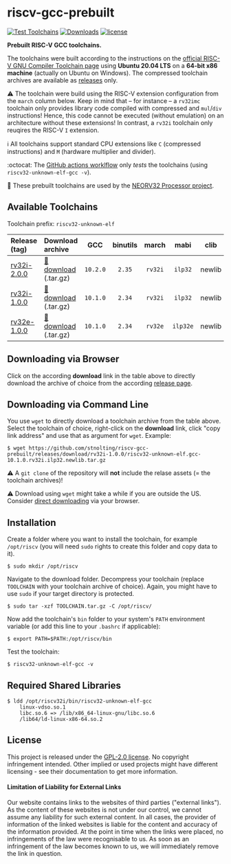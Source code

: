 # riscv-gcc-prebuilt

[![Test Toolchains](https://github.com/stnolting/riscv-gcc-prebuilt/workflows/Test%20Toolchains/badge.svg)](https://github.com/stnolting/riscv-gcc-prebuilt/actions)
[![Downloads](https://img.shields.io/github/downloads/stnolting/riscv-gcc-prebuilt/total)](https://github.com/stnolting/riscv-gcc-prebuilt/releases)
[![license](https://img.shields.io/github/license/stnolting/riscv-gcc-prebuilt)](https://github.com/stnolting/riscv-gcc-prebuilt/blob/master/LICENSE)

**Prebuilt RISC-V GCC toolchains.** 

The toolchains were built according to the instructions on the [official RISC-V GNU Compiler Toolchain page](https://github.com/riscv/riscv-gnu-toolchain)
using **Ubuntu 20.04 LTS** on a **64-bit x86 machine** (actually on Ubuntu on Windows). The compressed toolchain archives are available as [releases](https://github.com/stnolting/riscv-gcc-prebuilt/releases) only.

:warning: The toolchain were build using the RISC-V extension configuration from the `march` column below. Keep in mind that – for instance – a `rv32imc` toolchain only provides library code compiled with compressed and `mul`/`div` instructions! Hence, this code cannot be executed (without emulation) on an architecture without these extensions! In contrast, a `rv32i` toolchain only reuqires the RISC-V `I` extension.

:information_source: All toolchains support standard CPU extensions like `C` (compressed instructions) and `M` (hardware multiplier and divider).

:octocat: The [GitHub actions worklflow](https://github.com/stnolting/riscv-gcc-prebuilt/actions) only *tests* the toolchains (using `riscv32-unknown-elf-gcc -v`).

:wrench: These prebuilt toolchains are used by the [NEORV32 Processor project](https://github.com/stnolting/neorv32).


## Available Toolchains

Toolchain prefix: `riscv32-unknown-elf`

| Release (tag)    | Download archive | GCC | binutils | march   | mabi | clib |
|:-----------------|:-----------------|:---:|:--------:|:-------:|:----:|:----:|
| [rv32i-2.0.0](https://github.com/stnolting/riscv-gcc-prebuilt/releases/tag/rv32i-2.0.0) | [:floppy_disk: download](https://github.com/stnolting/riscv-gcc-prebuilt/releases/download/rv32i-2.0.0/riscv32-unknown-elf.gcc-10.2.0.rv32i.ilp32.newlib.tar.gz) (.tar.gz) | `10.2.0` | `2.35` | `rv32i` | `ilp32`  | newlib |
| [rv32i-1.0.0](https://github.com/stnolting/riscv-gcc-prebuilt/releases/tag/rv32i-1.0.0) | [:floppy_disk: download](https://github.com/stnolting/riscv-gcc-prebuilt/releases/download/rv32i-1.0.0/riscv32-unknown-elf.gcc-10.1.0.rv32i.ilp32.newlib.tar.gz) (.tar.gz) | `10.1.0` | `2.34` | `rv32i` | `ilp32`  | newlib |
| [rv32e-1.0.0](https://github.com/stnolting/riscv-gcc-prebuilt/releases/tag/rv32e-1.0.0) | [:floppy_disk: download](https://github.com/stnolting/riscv-gcc-prebuilt/releases/download/rv32e-1.0.0/riscv32-unknown-elf.gcc-10.1.0.rv32e.ilp32e.newlib.tar.gz) (.tar.gz) | `10.1.0` | `2.34` | `rv32e` | `ilp32e` | newlib |


## Downloading via Browser

Click on the according **download** link in the table above to directly download the archive of choice from the according [release page](https://github.com/stnolting/riscv-gcc-prebuilt/releases).


## Downloading via Command Line

You use `wget` to directly download a toolchain archive from the table above. Select the toolchain of choice, right-click on the **download** link, click "copy link address" and use that as argument for `wget`. Example:

    $ wget https://github.com/stnolting/riscv-gcc-prebuilt/releases/download/rv32i-1.0.0/riscv32-unknown-elf.gcc-10.1.0.rv32i.ilp32.newlib.tar.gz

:warning: A `git clone` of the repository will **not** include the relase assets (= the toolchain archives)!

:warning: Download using `wget` might take a while if you are outside the US. Consider [direct downloading](https://github.com/stnolting/riscv-gcc-prebuilt/releases) via your browser.


## Installation

Create a folder where you want to install the toolchain, for example `/opt/riscv` (you will need `sudo` rights to create this folder and copy data to it).

    $ sudo mkdir /opt/riscv

Navigate to the download folder. Decompress your toolchain (replace `TOOLCHAIN` with your toolchain archive of choice). Again, you might have to use `sudo` if your target directory is protected.

    $ sudo tar -xzf TOOLCHAIN.tar.gz -C /opt/riscv/

Now add the toolchain's `bin` folder to your system's `PATH` environment variable (or add this line to your `.bashrc` if applicable):

    $ export PATH=$PATH:/opt/riscv/bin

Test the toolchain:

    $ riscv32-unknown-elf-gcc -v


## Required Shared Libraries

```
$ ldd /opt/riscv32i/bin/riscv32-unknown-elf-gcc
    linux-vdso.so.1
    libc.so.6 => /lib/x86_64-linux-gnu/libc.so.6
    /lib64/ld-linux-x86-64.so.2
```

## License

This project is released under the [GPL-2.0 license](https://github.com/stnolting/riscv-gcc-prebuilt/blob/master/LICENSE). No copyright infringement intended.
Other implied or used projects might have different licensing - see their documentation to get more information.

#### Limitation of Liability for External Links

Our website contains links to the websites of third parties ("external links"). As the
content of these websites is not under our control, we cannot assume any liability for
such external content. In all cases, the provider of information of the linked websites
is liable for the content and accuracy of the information provided. At the point in time
when the links were placed, no infringements of the law were recognisable to us. As soon
as an infringement of the law becomes known to us, we will immediately remove the
link in question.
